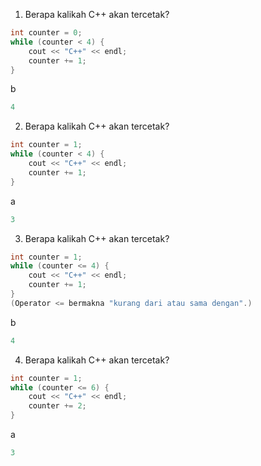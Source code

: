 1. Berapa kalikah C++ akan tercetak?
```cpp
int counter = 0;
while (counter < 4) {
    cout << "C++" << endl;
    counter += 1;
}
```
b
```cpp
4
```
2. Berapa kalikah C++ akan tercetak?
```cpp
int counter = 1;
while (counter < 4) {
    cout << "C++" << endl;
    counter += 1;
}
```
a
```cpp
3
```
3. Berapa kalikah C++ akan tercetak?
```cpp
int counter = 1;
while (counter <= 4) {
    cout << "C++" << endl;
    counter += 1;
}
(Operator <= bermakna "kurang dari atau sama dengan".)
```
b
```cpp
4
```
4. Berapa kalikah C++ akan tercetak?
```cpp
int counter = 1;
while (counter <= 6) {
    cout << "C++" << endl;
    counter += 2;
}
```
a
```cpp
3
```
